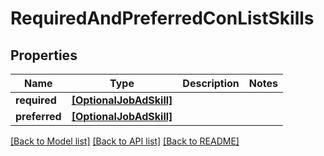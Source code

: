 # RequiredAndPreferredConListSkills


## Properties
Name | Type | Description | Notes
------------ | ------------- | ------------- | -------------
**required** | [**[OptionalJobAdSkill]**](OptionalJobAdSkill.md) |  | 
**preferred** | [**[OptionalJobAdSkill]**](OptionalJobAdSkill.md) |  | 

[[Back to Model list]](../README.md#documentation-for-models) [[Back to API list]](../README.md#documentation-for-api-endpoints) [[Back to README]](../README.md)


